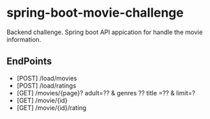 # spring-boot-movie-challenge
Backend challenge. Spring boot API appication for handle the movie information.

## EndPoints

* [POST] /load/movies
* [POST] /load/ratings
* [GET] /movies/{page}? adult=?? & genres ?? title =?? & limit=?
* [GET] /movie/{id}
* [GET] /movie/{id}/rating
